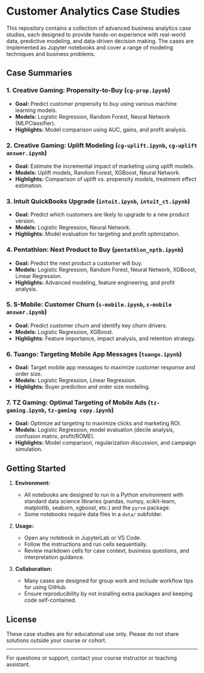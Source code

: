 # Customer Analytics Case Studies

This repository contains a collection of advanced business analytics case studies, each designed to provide hands-on experience with real-world data, predictive modeling, and data-driven decision making. The cases are implemented as Jupyter notebooks and cover a range of modeling techniques and business problems.

## Case Summaries

### 1. Creative Gaming: Propensity-to-Buy (`cg-prop.ipynb`)
- **Goal:** Predict customer propensity to buy using various machine learning models.
- **Models:** Logistic Regression, Random Forest, Neural Network (MLPClassifier).
- **Highlights:** Model comparison using AUC, gains, and profit analysis.

### 2. Creative Gaming: Uplift Modeling (`cg-uplift.ipynb`, `cg-uplift answer.ipynb`)
- **Goal:** Estimate the incremental impact of marketing using uplift models.
- **Models:** Uplift models, Random Forest, XGBoost, Neural Network.
- **Highlights:** Comparison of uplift vs. propensity models, treatment effect estimation.

### 3. Intuit QuickBooks Upgrade (`intuit.ipynb`, `intuit_ct.ipynb`)
- **Goal:** Predict which customers are likely to upgrade to a new product version.
- **Models:** Logistic Regression, Neural Network.
- **Highlights:** Model evaluation for targeting and profit optimization.

### 4. Pentathlon: Next Product to Buy (`pentathlon_nptb.ipynb`)
- **Goal:** Predict the next product a customer will buy.
- **Models:** Logistic Regression, Random Forest, Neural Network, XGBoost, Linear Regression.
- **Highlights:** Advanced modeling, feature engineering, and profit analysis.

### 5. S-Mobile: Customer Churn (`s-mobile.ipynb`, `s-mobile answer.ipynb`)
- **Goal:** Predict customer churn and identify key churn drivers.
- **Models:** Logistic Regression, XGBoost.
- **Highlights:** Feature importance, impact analysis, and retention strategy.

### 6. Tuango: Targeting Mobile App Messages (`tuango.ipynb`)
- **Goal:** Target mobile app messages to maximize customer response and order size.
- **Models:** Logistic Regression, Linear Regression.
- **Highlights:** Buyer prediction and order size modeling.

### 7. TZ Gaming: Optimal Targeting of Mobile Ads (`tz-gaming.ipynb`, `tz-gaming copy.ipynb`)
- **Goal:** Optimize ad targeting to maximize clicks and marketing ROI.
- **Models:** Logistic Regression, model evaluation (decile analysis, confusion matrix, profit/ROME).
- **Highlights:** Model comparison, regularization discussion, and campaign simulation.

## Getting Started

1. **Environment:**
   - All notebooks are designed to run in a Python environment with standard data science libraries (pandas, numpy, scikit-learn, matplotlib, seaborn, xgboost, etc.) and the `pyrsm` package.
   - Some notebooks require data files in a `data/` subfolder.

2. **Usage:**
   - Open any notebook in JupyterLab or VS Code.
   - Follow the instructions and run cells sequentially.
   - Review markdown cells for case context, business questions, and interpretation guidance.

3. **Collaboration:**
   - Many cases are designed for group work and include workflow tips for using GitHub.
   - Ensure reproducibility by not installing extra packages and keeping code self-contained.

## License
These case studies are for educational use only. Please do not share solutions outside your course or cohort.

---

For questions or support, contact your course instructor or teaching assistant.
